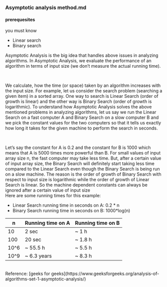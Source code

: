 ### Asymptotic analysis method.md

#### prerequesites 
   you must know 
   - Linear search
   - Binary search

Asymptotic Analysis is the big idea that handles above issues in analyzing algorithms. In Asymptotic Analysis,
we evaluate the performance of an algorithm in terms of input size (we don’t measure the actual running time). 

<br>

We calculate, how the time (or space) taken by an algorithm increases with the input size.
For example, let us consider the search problem (searching a given item) in a sorted array. 
One way to search is Linear Search (order of growth is linear) and the other way is Binary Search (order of growth is logarithmic).
To understand how Asymptotic Analysis solves the above mentioned problems in analyzing algorithms, 
let us say we run the Linear Search on a fast computer A and Binary Search on a slow computer B and we pick the constant values for the two computers so that 
it tells us exactly how long it takes for the given machine to perform the search in seconds. 

<br>

Let’s say the constant for A is 0.2 and the constant for B is 1000 
which means that A is 5000 times more powerful than B. For small values of input array size n, the fast computer may take less time. But, after a certain value of input 
array size, the Binary Search will definitely start taking less time compared to the Linear Search even though the Binary Search is being run on a slow machine. The reason is 
the order of growth of Binary Search with respect to input size is logarithmic while the order of growth of Linear Search is linear. So the machine dependent constants can always 
be ignored after a certain value of input size
<br>
Here are some running times for this example:
 - Linear Search running time in seconds on A: 0.2 * n
 - Binary Search running time in seconds on B: 1000*log(n)



|n      | Running time on A | Running time on B |
|-------|-------------------|-------------------|
|10     | 2 sec             | ~ 1 h             |
|100    | 20 sec            | ~ 1.8 h           |
|10^6   | ~ 55.5 h          | ~ 5.5 h           |
|10^9   | ~ 6.3 years       | ~ 8.3 h           |


<br>
Reference:
  [geeks for geeks](https://www.geeksforgeeks.org/analysis-of-algorithms-set-1-asymptotic-analysis/)
